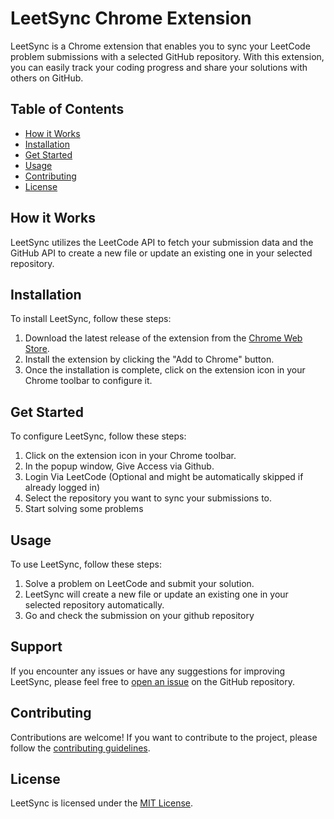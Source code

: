# LeetSync Chrome Extension

LeetSync is a Chrome extension that enables you to sync your LeetCode problem submissions with a selected GitHub repository. With this extension, you can easily track your coding progress and share your solutions with others on GitHub.

## Table of Contents

- [How it Works](#how-it-works)
- [Installation](#installation)
- [Get Started](#get-started)
- [Usage](#usage)
- [Contributing](#contributing)
- [License](#license)

## How it Works

LeetSync utilizes the LeetCode API to fetch your submission data and the GitHub API to create a new file or update an existing one in your selected repository.

## Installation

To install LeetSync, follow these steps:

1. Download the latest release of the extension from the [Chrome Web Store](https://chrome.google.com/webstore).
2. Install the extension by clicking the "Add to Chrome" button.
3. Once the installation is complete, click on the extension icon in your Chrome toolbar to configure it.

## Get Started

To configure LeetSync, follow these steps:

1. Click on the extension icon in your Chrome toolbar.
2. In the popup window, Give Access via Github.
3. Login Via LeetCode (Optional and might be automatically skipped if already logged in)
4. Select the repository you want to sync your submissions to.
5. Start solving some problems

## Usage

To use LeetSync, follow these steps:

1. Solve a problem on LeetCode and submit your solution.
2. LeetSync will create a new file or update an existing one in your selected repository automatically.
3. Go and check the submission on your github repository

## Support

If you encounter any issues or have any suggestions for improving LeetSync, please feel free to [open an issue](https://github.com/3ba2ii/leet-sync/issues) on the GitHub repository.

## Contributing

Contributions are welcome! If you want to contribute to the project, please follow the [contributing guidelines](CONTRIBUTING.md).

## License

LeetSync is licensed under the [MIT License](LICENSE).
